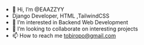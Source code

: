 - 👋 Hi, I’m @EAAZZYY
- Django Developer, HTML ,TailwindCSS
- 👀 I’m interested in Backend Web Development 
- 💞️ I’m looking to collaborate on interesting projects
- 📫 How to reach me tobiropo@gmail.com

<!---
EAAZZYY/EAAZZYY is a ✨ special ✨ repository because its `README.md` (this file) appears on your GitHub profile.
You can click the Preview link to take a look at your changes.
--->
